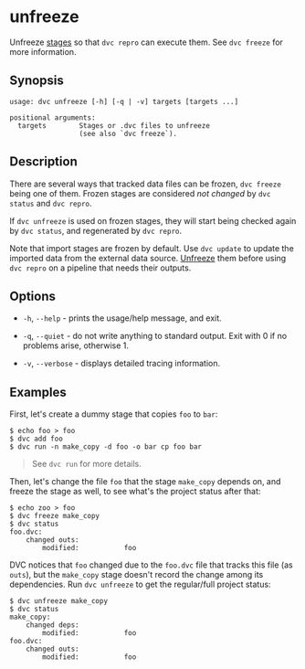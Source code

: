 # unfreeze

Unfreeze [stages](/doc/command-reference/run) so that `dvc repro` can execute
them. See `dvc freeze` for more information.

## Synopsis

```usage
usage: dvc unfreeze [-h] [-q | -v] targets [targets ...]

positional arguments:
  targets        Stages or .dvc files to unfreeze
                 (see also `dvc freeze`).
```

## Description

There are several ways that tracked data files can be frozen, `dvc freeze` being
one of them. Frozen stages are considered _not changed_ by `dvc status` and
`dvc repro`.

If `dvc unfreeze` is used on frozen stages, they will start being checked again
by `dvc status`, and regenerated by `dvc repro`.

Note that <abbr>import stages</abbr> are frozen by default. Use `dvc update` to
update the imported data from the external data source.
[Unfreeze](/doc/command-reference/unfreeze) them before using `dvc repro` on a
pipeline that needs their outputs.

## Options

- `-h`, `--help` - prints the usage/help message, and exit.

- `-q`, `--quiet` - do not write anything to standard output. Exit with 0 if no
  problems arise, otherwise 1.

- `-v`, `--verbose` - displays detailed tracing information.

## Examples

First, let's create a dummy stage that copies `foo` to `bar`:

```dvc
$ echo foo > foo
$ dvc add foo
$ dvc run -n make_copy -d foo -o bar cp foo bar
```

> See `dvc run` for more details.

Then, let's change the file `foo` that the stage `make_copy` depends on, and
freeze the stage as well, to see what's the project status after that:

```dvc
$ echo zoo > foo
$ dvc freeze make_copy
$ dvc status
foo.dvc:
	changed outs:
		modified:           foo
```

DVC notices that `foo` changed due to the `foo.dvc` file that tracks this file
(as `outs`), but the `make_copy` stage doesn't record the change among its
dependencies. Run `dvc unfreeze` to get the regular/full project status:

```dvc
$ dvc unfreeze make_copy
$ dvc status
make_copy:
	changed deps:
		modified:           foo
foo.dvc:
	changed outs:
		modified:           foo
```
